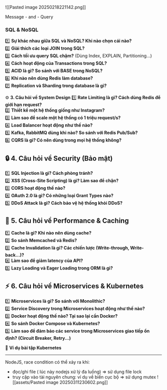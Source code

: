 ![[Pasted image 20250218221142.png]]

Message - and - Query


### **SQL & NoSQL**

1️⃣ **Sự khác nhau giữa SQL và NoSQL? Khi nào chọn cái nào?**  
2️⃣ **Giải thích các loại JOIN trong SQL?**  
3️⃣ **Cách tối ưu query SQL chậm?** (Dùng Index, EXPLAIN, Partitioning...)  
4️⃣ **Cách hoạt động của Transactions trong SQL?**  
5️⃣ **ACID là gì? So sánh với BASE trong NoSQL?**  
6️⃣ **Khi nào nên dùng Redis làm database?**  
7️⃣ **Replication và Sharding trong database là gì?**

⚙ **3. Câu hỏi về System Design**
1️⃣ **Rate Limiting là gì? Cách dùng Redis để giới hạn request?**  
2️⃣ **Thiết kế một hệ thống giống như Instagram?**  
3️⃣ **Làm sao để scale một hệ thống có 1 triệu request/s?**  
4️⃣ **Load Balancer hoạt động như thế nào?**  
5️⃣ **Kafka, RabbitMQ dùng khi nào? So sánh với Redis Pub/Sub?**  
6️⃣ **CQRS là gì? Có nên dùng trong mọi hệ thống không?**
## 🔒 **4. Câu hỏi về Security (Bảo mật)**

1️⃣ **SQL Injection là gì? Cách phòng tránh?**  
2️⃣ **XSS (Cross-Site Scripting) là gì? Làm sao để chặn?**  
3️⃣ **CORS hoạt động thế nào?**  
4️⃣ **OAuth 2.0 là gì? Có những loại Grant Types nào?**  
5️⃣ **DDoS Attack là gì? Cách bảo vệ hệ thống khỏi DDoS?**

## 🚀 **5. Câu hỏi về Performance & Caching**

1️⃣ **Cache là gì? Khi nào nên dùng cache?**  
2️⃣ **So sánh Memcached và Redis?**  
3️⃣ **Cache Invalidation là gì? Các chiến lược (Write-through, Write-back...)?**  
4️⃣ **Làm sao để giảm latency của API?**  
5️⃣ **Lazy Loading và Eager Loading trong ORM là gì?**

## ⚡ **6. Câu hỏi về Microservices & Kubernetes**
1️⃣ **Microservices là gì? So sánh với Monolithic?**  
2️⃣ **Service Discovery trong Microservices hoạt động như thế nào?**  
3️⃣ **Docker hoạt động thế nào? Tại sao lại cần Docker?**  
4️⃣ **So sánh Docker Compose và Kubernetes?**  
5️⃣ **Làm sao để đảm bảo các service trong Microservices giao tiếp ổn định? (Circuit Breaker, Retry...)**

📌 **Ví dụ bài tập Kubernetes**


---

NodeJS, race condition có thể xảy ra khi:
- đọc/ghi file ( lúc này nodejs xử lý đa luồng) => sử dụng file lock
- truy cập vào tài nguyên chung: ví dụ về biến cục bộ => sử dụng mutex
![[assets/Pasted image 20250311230602.png]]